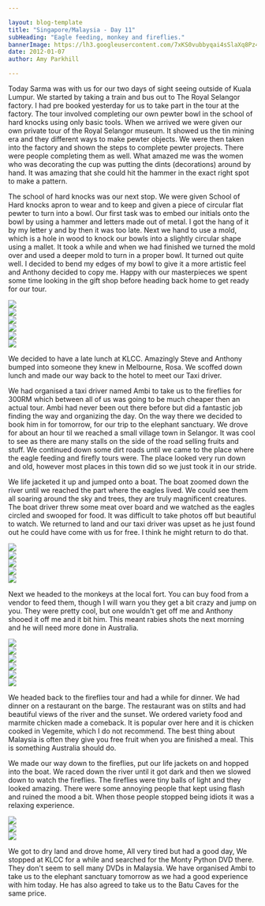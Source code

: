 ```yaml
---

layout: blog-template
title: "Singapore/Malaysia - Day 11"
subHeading: "Eagle feeding, monkey and fireflies."
bannerImage: https://lh3.googleusercontent.com/7xKS0vubbyqai4sSlaXq8Pz4j1MS68ISDAxyk2-SHc8Ng6gACGMBUDdastHfHCOxNS-VdJWQjj5yLrxa5Zk4xbS7Ri8_RCeLGyKRNJZCUyX1Cpv2Ou93sg0-z1EX82httuGbdvSGtQ
date: 2012-01-07
author: Amy Parkhill

---
```


Today Sarma was with us for our two days of sight seeing outside of Kuala Lumpur.  We started by taking a train and bus out to The Royal Selangor factory. I had pre booked yesterday for us to take part in the tour at the factory. The tour involved completing our own pewter bowl in the school of hard knocks using only basic tools. When we arrived we were given our own private tour of the Royal Selangor museum. It showed us the tin mining era and they different ways to make pewter objects. We were then taken into the factory and shown the steps to complete pewter projects. There were people completing them as well. What amazed me was the women who was decorating the cup was putting the dints (decorations) around by hand. It was amazing that she could hit the hammer in the exact right spot to make a pattern.

The school of hard knocks was our next stop. We were given School of Hard knocks apron to wear and to keep and given a piece of circular flat pewter to turn into a bowl.  Our first task was to embed our initials onto the bowl by using a hammer and letters made out of metal. I got the hang of it by my letter y and by then it was too late. Next we hand to use a mold, which is a hole in wood to knock our bowls into a slightly circular shape using a mallet. It took a while and when we had finished we turned the mold over and used a deeper mold to turn in a proper bowl. It turned out quite well. I decided to bend my edges of my bowl to give it a more artistic feel and Anthony decided to copy me. Happy with our masterpieces we spent some time looking in the gift shop before heading back home to get ready for our tour. 

<div class="center-image"><img src="https://lh3.googleusercontent.com/s394jKrKtU_aTzmjtqoHNqwuLBv_IiFyVgACVq5VApwboz94ZhsKxeH-ZYg7S1tUehvqItx5_zFVX_FRrps04A2pACawwtGrew9uLbVCRdVveXPatYil74iLFpYJ1Xs2vA0A1e7Zdg" /></div>
<div class="center-image"><img src="https://lh3.googleusercontent.com/Ft4FLtz44E7WZgiacJuH5uXyKSDj3gsVR6kkOWKACrRDr6OnOxGCpQlgC84fNX-9WFY0Seaez1-Bnp5kC89Tfq45jzWsgEQrHoO-sCdUvLAdTT6bs6Rrf1KIxyZB6ynPkB53BvAuQQ" /></div>
<div class="center-image"><img src="https://lh3.googleusercontent.com/INDEKgFPrwI9lmR4FiLRjE2Ghn7NRrlxLDFXZFDM45fUXOG54ExjMwR7Ne280VL-nOuFrJ2R4Vp9hIuc4cU7Z6ANoK_7VT3SLV1dkFQHdyx-N4nyfiIYPJFtv3EyTa0GLDvqV-kslw" /></div>
<div class="center-image"><img src="https://lh3.googleusercontent.com/OIK9Zt3ezc6f_tUoudTuoLHjIdnPR-PXaWuKJiKiD2LlFTJg28YmX2RD3wJCAvG8uoVnZ5R3NlRgXc1hhJfUsnD3dyE-29VI2StIn1UH1vjtHgYL40SWqx-5b1A2oLLiUgIH_tEShw" /></div>
<div class="center-image"><img src="https://lh3.googleusercontent.com/ACxkeyg6Jt4lrV2N9Kaxl2KZsVJQ4R_8A_lG3ELSlS9xfcrPdarUyN5jQ8t2wAr10mPQL_FA4cakshjDJe_b4hfSarIjPkboTSy21gBMHzrfgEZEbRm0eTwGflYhT8CJMEd-NmWVug" /></div>
<div class="center-image"><img src="https://lh3.googleusercontent.com/7iUqhD0Yv4oEv3h6DQriwiuOIk9mlU2OXGuw9avMtNMB2WwJ4C27KHfVRW9PYcb1Ur-63dFfg0cee57iAJ_vTLCqYPvs64YnqWXE5CUkXPOgpQlXhp39cdn2X1nyEuytPA-Pta23Tg" /></div>

We decided to have a late lunch at KLCC. Amazingly Steve and Anthony bumped into someone they knew in Melbourne, Rosa. We scoffed down lunch and made our way back to the hotel to meet our Taxi driver.

We had organised a taxi driver named Ambi to take us to the fireflies for 300RM which between all of us was going to be much cheaper then an actual tour. Ambi had never been out there before but did a fantastic job finding the way and organizing the day. On the way there we decided to book him in for tomorrow, for our trip to the elephant sanctuary. We drove for about an hour til we reached a small village town in Selangor. It was cool to see as there are many stalls on the side of the road selling fruits and stuff. We continued down some dirt roads until we came to the place where the eagle feeding and firefly tours were. The place looked very run down and old, however most places in this town did so we just took it in our stride.

We life jacketed it up and jumped onto a boat. The boat zoomed down the river until we reached the part where the eagles lived. We could see them all soaring around the sky and trees, they are truly magnificent creatures. The boat driver threw some meat over board and we watched as the eagles circled and swooped for food. It was difficult to take photos off but beautiful to watch. We returned to land and our taxi driver was upset as he just found out he could have come with us for free. I think he might return to do that.



<div class="center-image"><img src="https://lh3.googleusercontent.com/aeBUU2HUZh-KlB13nVBmlW6LPAnUioZMqwfEQGDzaTnRNhq0ikPdBfihyfVXsVy-cfdiR3KqQsH8dXmlqYh9Z7DpC5tKCL_kwuhH4tvktAyo1TfSFppNxfKSmQv63cEbBXTVjG0YPQ" /></div>
<div class="center-image"><img src="https://lh3.googleusercontent.com/3c1vSzz7DBPvIvWT0FzWku5URynAyK72PVAip5o_tId4i3eCGQWIDXVaffp8I_RB8CWo-zPF3RuGig2uIT_vGmlUMklbmxKraYspLM5kTmlholsy64-4hOT9Jtj5hyDkel7JRawetA" /></div>
<div class="center-image"><img src="https://lh3.googleusercontent.com/jUCp9cz4GWaf5I3FazQkMWNUtUyjz7JL6GzYbvhoQaqHhl96fI2o4XV4ZZJclsmR_NlEaPL6kD_qG4p03mdLRJJik7IkyYmW4DPt54VZGqwr0Zy91nb8-6Q_r7dvNI80jUkn1GASIg" /></div>
<div class="center-image"><img src="https://lh3.googleusercontent.com/hRKNcav6lMwG35lusQdoXgvLs4B7YCEgt5tAL-Lg7xX_GuT5ux5Q_gnVQS2G-n1lKyy1TPPL8LmWK1xketTuetpDGOf2xkTknzBcFg2FcwOcX5XzhcNGn8sjwSYcP4VZOK41E_xtvg" /></div>
<div class="center-image"><img src="http://images.travelpod.com/users/amynp/4.1326066920.villages.jpg" /></div>

Next we headed to the monkeys at the local fort. You can buy food from a vendor to feed them, though I will warn you they get a bit crazy and jump on you. They were pretty cool, but one wouldn't get off me and Anthony shooed it off me and it bit him. This meant rabies shots the next morning and he will need more done in Australia.

<div class="center-image"><img src="https://lh3.googleusercontent.com/wfOGOGkjE12nN5fTeZiBJRcujYnQ31Xu7pY-uq6JlUQ1szrBWmHnrvktxvpca-NBjS0ESCskWh_sQ2ciIoo0ud4ML1A_1pfRHHSsmhfnHLJKrd1ifqhg9lsvVTRJWRLxf16Kp0dTuA" /></div>
<div class="center-image"><img src="https://lh3.googleusercontent.com/rcwRiIzd8uCZ_CYUOSsLc85aAfxeiXLiRHQ9dT5BrRfcBoiQlmm53ksR7DhmdlWVUKSSVqpeuUD3MQI6RjoP4PYyDHR5FiiaXqzi4cf9KnAUlDD1ytCYmpGSCFNZXInyR2vzjzda2w" /></div>
<div class="center-image"><img src="http://images.travelpod.com/users/amynp/4.1326066920.anthony-with-monkey.jpg" /></div>
<div class="center-image"><img src="https://lh3.googleusercontent.com/KRMHVYhvbrPgjMsdJ8i6ea7X6v8J1cVcKW_aguITdz2GPDGlvH48LKXaAwsHzNWC65ouHz41qMdL6J4JoEg5WnHJI75gRLC516dyZg--KerYlpeRuikIehCXXvvNoBnui5o7XeeS_A" /></div>
<div class="center-image"><img src="https://lh3.googleusercontent.com/1Eg30d5CMsFmraoHFRERNn6zDLPkK1xBnB2Z17jfflzVsLInAWOKpiLjV50Eh7dWm3TegPBGJvFmj4tu6HK78mqKvI2cN6WKgPyCDefyQva1cAs9WxwwqXojN9FreUtm9rec5bEGbw" /></div>
<div class="center-image"><img src="https://lh3.googleusercontent.com/qkP62KzP_tEtQxqa3yuZ_JfESSZ_TgmLorayOgpsTVSl0R2CpVzmQdAN87UdZnkwcswmpvSKr_RegC2wQdZt-xLcTtRXfZ4HkqVG3w-zUuKZT6mQXAK0maROIJsoA8R1W_iL54DyVg" /></div>

We headed back to the fireflies tour and had a while for dinner. We had dinner on a restaurant on the barge. The restaurant was on stilts and had beautiful views of the river and the sunset. We ordered variety food and marmite chicken made a comeback. It is popular over here and it is chicken cooked in Vegemite, which I do not recommend. The best thing about Malaysia is often they give you free fruit when you are finished a meal. This is something Australia should do.

We made our way down to the fireflies, put our life jackets on and hopped into the boat. We raced down the river until it got dark and then we slowed down to watch the fireflies. The fireflies were tiny balls of light and they looked amazing. There were some annoying people that kept using flash and ruined the mood a bit. When those people stopped being idiots it was a relaxing experience. 

<div class="center-image"><img src="https://lh3.googleusercontent.com/Q6ERWvne5pqvMC4HTUTxNd_yK6Mi53uywRzz-8BU-s_SsegdQi7Q_3W6m1JalJku_9PR1Zn8L84qU_7IAU-BS5QXBdV55mcjRv6M0jshBE6IgVb981vhs6Df3LLIogz5dvCQHgLfog" /></div>
<div class="center-image"><img src="https://lh3.googleusercontent.com/RE_s8pO6glWEfxaYjMFGEpQcT5N_iE9_WJVQmBo8VP8OSu3Q9-tZgO9FG1qHdIQIvxcIuxe8QDpFquzBavDYtMuHqBfKf6x812cP8s7S3mjNyF_RSXDrOXHotq4BXkNS2F-T7xmBiw" /></div>
<div class="center-image"><img src="https://lh3.googleusercontent.com/msZtCn4iZOUkBSrhOhungvqQca1IU-K_6Noy1Jb0XDCxpn-k32NeptI2yFH2UDQ7W6R5eZaSBVC7yz_WeVMpT_SchBKBf6PTEcsG21lZ5BnGcbHmrWFF7KKrhcqB1o4pi4BKeHbvHw" /></div>

We got to dry land and drove home, All very tired but had a good day, We stopped at KLCC for a while and searched for the Monty Python DVD there. They don't seem to sell many DVDs in Malaysia.  We have organised Ambi to take us to the elephant sanctuary tomorrow as we had a good experience with him today. He has also agreed to take us to the Batu Caves for the same price.









